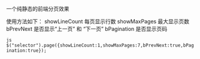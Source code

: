 一个纯静态的前端分页效果

使用方法如下：
showLineCount 每页显示行数
showMaxPages 最大显示页数
bPrevNext 是否显示“上一页” 和 “下一页”
bPagination 是否显示页码

```js $("selector").page({showLineCount:1,showMaxPages:7,bPrevNext:true,bPagination:true});```
